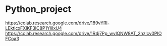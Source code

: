 # Python_project
https://colab.research.google.com/drive/189vYRl-LEkticxFXlKF3IC8P1YliIxU4
https://colab.research.google.com/drive/1R4j7Pp_wvIQNW8AT_2hzlcv0PIOFCoa3
